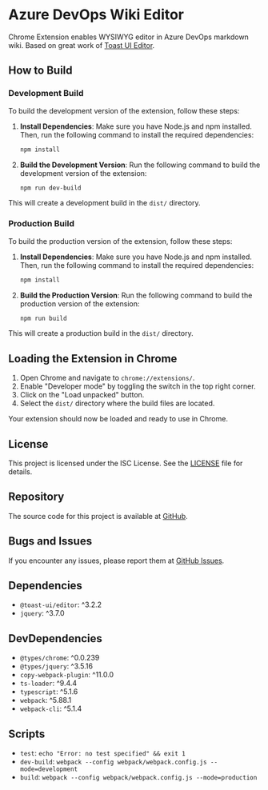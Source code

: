 # Azure DevOps Wiki Editor

Chrome Extension enables WYSIWYG editor in Azure DevOps markdown wiki. Based on great work of [Toast UI Editor](https://github.com/nhn/tui.editor).

## How to Build

### Development Build

To build the development version of the extension, follow these steps:

1. **Install Dependencies**:
   Make sure you have Node.js and npm installed. Then, run the following command to install the required dependencies:

   ```sh
   npm install

2. **Build the Development Version**:
   Run the following command to build the development version of the extension:

   ```sh
   npm run dev-build

This will create a development build in the `dist/` directory.


### Production Build
To build the production version of the extension, follow these steps:

1. **Install Dependencies**: 
   Make sure you have Node.js and npm installed. Then, run the following command to install the required dependencies:

   ```sh
   npm install

2. **Build the Production Version**: 
   Run the following command to build the production version of the extension:

   ```sh
   npm run build

This will create a production build in the `dist/` directory.


## Loading the Extension in Chrome

1. Open Chrome and navigate to `chrome://extensions/`.
2. Enable "Developer mode" by toggling the switch in the top right corner.
3. Click on the "Load unpacked" button.
4. Select the `dist/` directory where the build files are located.

Your extension should now be loaded and ready to use in Chrome.


## License

This project is licensed under the ISC License. See the [LICENSE](LICENSE) file for details.


## Repository

The source code for this project is available at [GitHub](https://github.com/bthos/azure-devops-wiki-editor).


## Bugs and Issues

If you encounter any issues, please report them at [GitHub Issues](https://github.com/bthos/azure-devops-wiki-editor/issues).


## Dependencies

- `@toast-ui/editor`: ^3.2.2
- `jquery`: ^3.7.0


## DevDependencies

- `@types/chrome`: ^0.0.239
- `@types/jquery`: ^3.5.16
- `copy-webpack-plugin`: ^11.0.0
- `ts-loader`: ^9.4.4
- `typescript`: ^5.1.6
- `webpack`: ^5.88.1
- `webpack-cli`: ^5.1.4


## Scripts

- `test`: `echo "Error: no test specified" && exit 1`
- `dev-build`: `webpack --config webpack/webpack.config.js --mode=development`
- `build`: `webpack --config webpack/webpack.config.js --mode=production`
